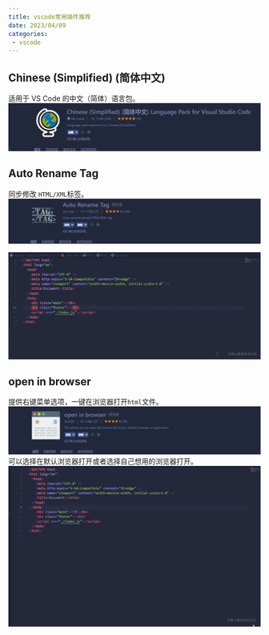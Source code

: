 ```yaml
---
title: vscode常用插件推荐
date: 2023/04/09
categories:
 - vscode
---
```


## Chinese (Simplified) (简体中文)
适用于 VS Code 的中文（简体）语言包。
![](./1/1.webp)

## Auto Rename Tag
同步修改 `HTML/XML`标签。
![](./1/2.webp)

![](./1/3.webp)

## open in browser
提供右键菜单选项，一键在浏览器打开`html`文件。
![](./1/4.webp)
可以选择在默认浏览器打开或者选择自己想用的浏览器打开。
![](./1/5.webp)

